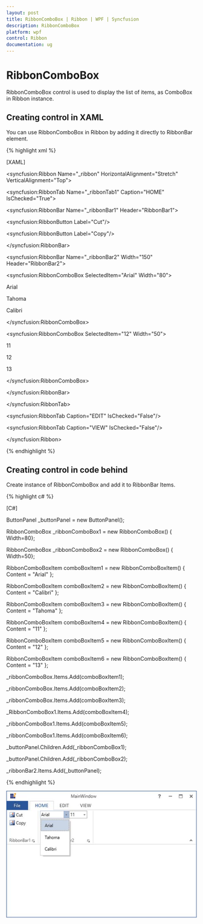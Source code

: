 ```yaml
---
layout: post
title: RibbonComboBox | Ribbon | WPF | Syncfusion
description: RibbonComboBox
platform: wpf
control: Ribbon
documentation: ug
---
```

# RibbonComboBox

RibbonComboBox control is used to display the list of items, as ComboBox in Ribbon instance.

## Creating control in XAML

You can use RibbonComboBox in Ribbon by adding it directly to RibbonBar element.

{% highlight xml %}

[XAML]

<syncfusion:Ribbon Name="_ribbon" HorizontalAlignment="Stretch" VerticalAlignment="Top">

<syncfusion:RibbonTab Name="_ribbonTab1" Caption="HOME" IsChecked="True">

<syncfusion:RibbonBar Name="_ribbonBar1" Header="RibbonBar1">

<syncfusion:RibbonButton Label="Cut"/>

<syncfusion:RibbonButton Label="Copy"/>

</syncfusion:RibbonBar>

<syncfusion:RibbonBar Name="_ribbonBar2" Width="150" Header="RibbonBar2">     

<ButtonPanel>

<syncfusion:RibbonComboBox SelectedItem="Arial" Width="80">

<ComboBoxItem>Arial</ComboBoxItem>

<ComboBoxItem>Tahoma</ComboBoxItem>

<ComboBoxItem>Calibri</ComboBoxItem>

</syncfusion:RibbonComboBox>

<syncfusion:RibbonComboBox SelectedItem="12" Width="50">

<ComboBoxItem>11</ComboBoxItem>

<ComboBoxItem>12</ComboBoxItem>

<ComboBoxItem>13</ComboBoxItem>

</syncfusion:RibbonComboBox>

</ButtonPanel>

</syncfusion:RibbonBar>         

</syncfusion:RibbonTab>

<syncfusion:RibbonTab Caption="EDIT"  IsChecked="False"/>

<syncfusion:RibbonTab Caption="VIEW"  IsChecked="False"/>

</syncfusion:Ribbon>



{% endhighlight %}

## Creating control in code behind			

Create instance of RibbonComboBox and add it to RibbonBar Items.

{% highlight c# %}

[C#]

ButtonPanel _buttonPanel = new ButtonPanel();

RibbonComboBox _ribbonComboBox1 = new RibbonComboBox() { Width=80};

RibbonComboBox _ribbonComboBox2 = new RibbonComboBox() { Width=50};

RibbonComboBoxItem comboBoxItem1 = new RibbonComboBoxItem() { Content = "Arial" };

RibbonComboBoxItem comboBoxItem2 = new RibbonComboBoxItem() { Content = "Calibri" };

RibbonComboBoxItem comboBoxItem3 = new RibbonComboBoxItem() { Content = "Tahoma" };

RibbonComboBoxItem comboBoxItem4 = new RibbonComboBoxItem() { Content = "11" };

RibbonComboBoxItem comboBoxItem5 = new RibbonComboBoxItem() { Content = "12" };

RibbonComboBoxItem comboBoxItem6 = new RibbonComboBoxItem() { Content = "13" };     

_ribbonComboBox.Items.Add(comboBoxItem1);

_ribbonComboBox.Items.Add(comboBoxItem2);

_ribbonComboBox.Items.Add(comboBoxItem3);

_RibbonComboBox1.Items.Add(comboBoxItem4);

_ribbonComboBox1.Items.Add(comboBoxItem5);

_ribbonComboBox1.Items.Add(comboBoxItem6);

_buttonPanel.Children.Add(_ribbonComboBox1);

_buttonPanel.Children.Add(_ribbonComboBox2);

_ribbonBar2.Items.Add(_buttonPanel);



{% endhighlight %}

![](RibbonComboBox_images/RibbonComboBox_img1.jpeg)


